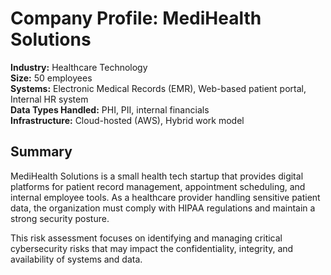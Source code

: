 # Company Profile: MediHealth Solutions

**Industry:** Healthcare Technology  
**Size:** 50 employees  
**Systems:** Electronic Medical Records (EMR), Web-based patient portal, Internal HR system  
**Data Types Handled:** PHI, PII, internal financials  
**Infrastructure:** Cloud-hosted (AWS), Hybrid work model

## Summary

MediHealth Solutions is a small health tech startup that provides digital platforms for patient record management, appointment scheduling, and internal employee tools. As a healthcare provider handling sensitive patient data, the organization must comply with HIPAA regulations and maintain a strong security posture.

This risk assessment focuses on identifying and managing critical cybersecurity risks that may impact the confidentiality, integrity, and availability of systems and data.
